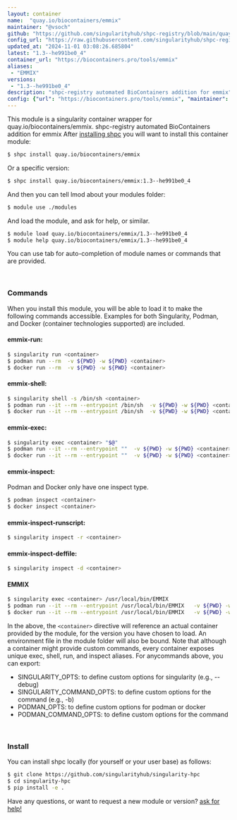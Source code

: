 ```yaml
---
layout: container
name:  "quay.io/biocontainers/emmix"
maintainer: "@vsoch"
github: "https://github.com/singularityhub/shpc-registry/blob/main/quay.io/biocontainers/emmix/container.yaml"
config_url: "https://raw.githubusercontent.com/singularityhub/shpc-registry/main/quay.io/biocontainers/emmix/container.yaml"
updated_at: "2024-11-01 03:08:26.685804"
latest: "1.3--he991be0_4"
container_url: "https://biocontainers.pro/tools/emmix"
aliases:
 - "EMMIX"
versions:
 - "1.3--he991be0_4"
description: "shpc-registry automated BioContainers addition for emmix"
config: {"url": "https://biocontainers.pro/tools/emmix", "maintainer": "@vsoch", "description": "shpc-registry automated BioContainers addition for emmix", "latest": {"1.3--he991be0_4": "sha256:99ae966276f246c47e5323b54af95577572a662efff6ee912356c0e83a7e5293"}, "tags": {"1.3--he991be0_4": "sha256:99ae966276f246c47e5323b54af95577572a662efff6ee912356c0e83a7e5293"}, "docker": "quay.io/biocontainers/emmix", "aliases": {"EMMIX": "/usr/local/bin/EMMIX"}}
---
```


This module is a singularity container wrapper for quay.io/biocontainers/emmix.
shpc-registry automated BioContainers addition for emmix
After [installing shpc](#install) you will want to install this container module:


```bash
$ shpc install quay.io/biocontainers/emmix
```

Or a specific version:

```bash
$ shpc install quay.io/biocontainers/emmix:1.3--he991be0_4
```

And then you can tell lmod about your modules folder:

```bash
$ module use ./modules
```

And load the module, and ask for help, or similar.

```bash
$ module load quay.io/biocontainers/emmix/1.3--he991be0_4
$ module help quay.io/biocontainers/emmix/1.3--he991be0_4
```

You can use tab for auto-completion of module names or commands that are provided.

<br>

### Commands

When you install this module, you will be able to load it to make the following commands accessible.
Examples for both Singularity, Podman, and Docker (container technologies supported) are included.

#### emmix-run:

```bash
$ singularity run <container>
$ podman run --rm  -v ${PWD} -w ${PWD} <container>
$ docker run --rm  -v ${PWD} -w ${PWD} <container>
```

#### emmix-shell:

```bash
$ singularity shell -s /bin/sh <container>
$ podman run --it --rm --entrypoint /bin/sh  -v ${PWD} -w ${PWD} <container>
$ docker run --it --rm --entrypoint /bin/sh  -v ${PWD} -w ${PWD} <container>
```

#### emmix-exec:

```bash
$ singularity exec <container> "$@"
$ podman run --it --rm --entrypoint ""  -v ${PWD} -w ${PWD} <container> "$@"
$ docker run --it --rm --entrypoint ""  -v ${PWD} -w ${PWD} <container> "$@"
```

#### emmix-inspect:

Podman and Docker only have one inspect type.

```bash
$ podman inspect <container>
$ docker inspect <container>
```

#### emmix-inspect-runscript:

```bash
$ singularity inspect -r <container>
```

#### emmix-inspect-deffile:

```bash
$ singularity inspect -d <container>
```


#### EMMIX

```bash
$ singularity exec <container> /usr/local/bin/EMMIX
$ podman run --it --rm --entrypoint /usr/local/bin/EMMIX   -v ${PWD} -w ${PWD} <container> -c " $@"
$ docker run --it --rm --entrypoint /usr/local/bin/EMMIX   -v ${PWD} -w ${PWD} <container> -c " $@"
```



In the above, the `<container>` directive will reference an actual container provided
by the module, for the version you have chosen to load. An environment file in the
module folder will also be bound. Note that although a container
might provide custom commands, every container exposes unique exec, shell, run, and
inspect aliases. For anycommands above, you can export:

 - SINGULARITY_OPTS: to define custom options for singularity (e.g., --debug)
 - SINGULARITY_COMMAND_OPTS: to define custom options for the command (e.g., -b)
 - PODMAN_OPTS: to define custom options for podman or docker
 - PODMAN_COMMAND_OPTS: to define custom options for the command

<br>

### Install

You can install shpc locally (for yourself or your user base) as follows:

```bash
$ git clone https://github.com/singularityhub/singularity-hpc
$ cd singularity-hpc
$ pip install -e .
```

Have any questions, or want to request a new module or version? [ask for help!](https://github.com/singularityhub/singularity-hpc/issues)